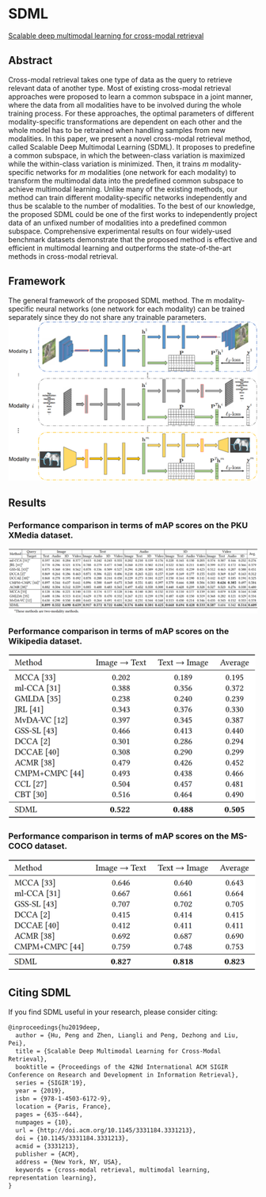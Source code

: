 # SDML
[Scalable deep multimodal learning for cross-modal retrieval](https://dl.acm.org/citation.cfm?doid=3331184.3331213)

## Abstract
Cross-modal retrieval takes one type of data as the query to retrieve relevant data of another type. Most of existing cross-modal retrieval approaches were proposed to learn a common subspace in a joint manner, where the data from all modalities have to be involved during the whole training process. For these approaches, the optimal parameters of different modality-specific transformations are dependent on each other and the whole model has to be retrained when handling samples from new modalities. In this paper, we present a novel cross-modal retrieval method, called Scalable Deep Multimodal Learning (SDML). It proposes to predefine a common subspace, in which the between-class variation is maximized while the within-class variation is minimized. Then, it trains $m$ modality-specific networks for $m$ modalities (one network for each modality) to transform the multimodal data into the predefined common subspace to achieve multimodal learning. Unlike many of the existing methods, our method can train different modality-specific networks independently and thus be scalable to the number of modalities. To the best of our knowledge, the proposed SDML could be one of the first works to independently project data of an unfixed number of modalities into a predefined common subspace. Comprehensive experimental results on four widely-used benchmark datasets demonstrate that the proposed method is effective and efficient in multimodal learning and outperforms the state-of-the-art methods in cross-modal retrieval.

## Framework
The general framework of the proposed SDML method. The m modality-specific neural networks (one network for
each modality) can be trained separately since they do not share any trainable parameters.
![MAN](framework.png)

## Results
<!--## Performance comparison in terms of mAP scores on the PKU XMedia dataset.
![Result](pascal_sentence_results.png)-->
### Performance comparison in terms of mAP scores on the PKU XMedia dataset.
<img src="XMedia.png" width="900"/>

<!--## Performance comparison in terms of mAP scores on the Wikipedia dataset.
![Result](Wikipedia.png)-->
### Performance comparison in terms of mAP scores on the Wikipedia dataset.
<img src="Wikipedia.png" width="500"/>

<!--## Performance comparison in terms of mAP scores on the MS-COCO dataset.
![Result](MSCOCO.png)-->
### Performance comparison in terms of mAP scores on the MS-COCO dataset.
<img src="MSCOCO.png" width="500"/>

## Citing SDML
If you find SDML useful in your research, please consider citing:
```
@inproceedings{hu2019deep,
  author = {Hu, Peng and Zhen, Liangli and Peng, Dezhong and Liu, Pei},
  title = {Scalable Deep Multimodal Learning for Cross-Modal Retrieval},
  booktitle = {Proceedings of the 42Nd International ACM SIGIR Conference on Research and Development in Information Retrieval},
  series = {SIGIR'19},
  year = {2019},
  isbn = {978-1-4503-6172-9},
  location = {Paris, France},
  pages = {635--644},
  numpages = {10},
  url = {http://doi.acm.org/10.1145/3331184.3331213},
  doi = {10.1145/3331184.3331213},
  acmid = {3331213},
  publisher = {ACM},
  address = {New York, NY, USA},
  keywords = {cross-modal retrieval, multimodal learning, representation learning},
} 
```

